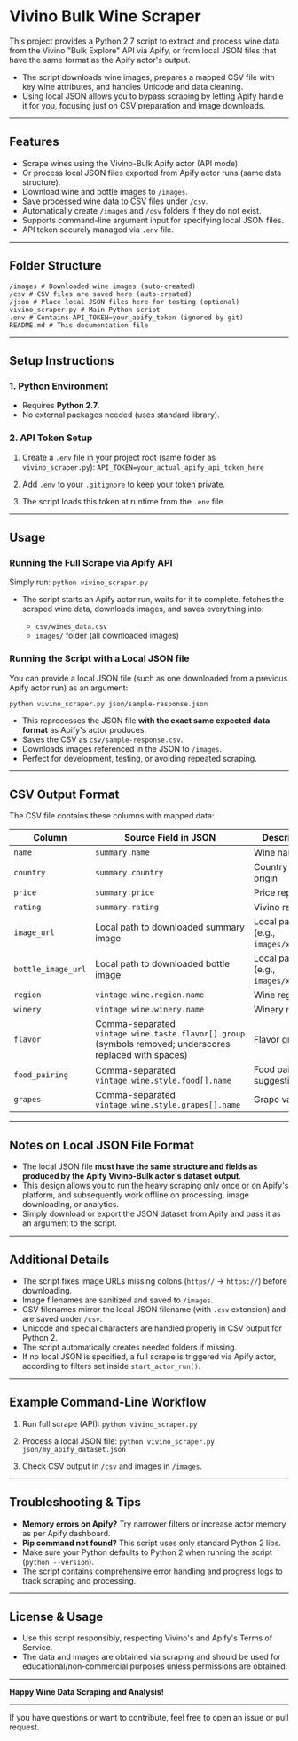 # Vivino Bulk Wine Scraper

This project provides a Python 2.7 script to extract and process wine data from the Vivino "Bulk Explore" API via Apify, or from local JSON files that have the same format as the Apify actor's output.

- The script downloads wine images, prepares a mapped CSV file with key wine attributes, and handles Unicode and data cleaning.
- Using local JSON allows you to bypass scraping by letting Apify handle it for you, focusing just on CSV preparation and image downloads.

---

## Features

- Scrape wines using the Vivino-Bulk Apify actor (API mode).
- Or process local JSON files exported from Apify actor runs (same data structure).
- Download wine and bottle images to `/images`.
- Save processed wine data to CSV files under `/csv`.
- Automatically create `/images` and `/csv` folders if they do not exist.
- Supports command-line argument input for specifying local JSON files.
- API token securely managed via `.env` file.

---

## Folder Structure

```
/images # Downloaded wine images (auto-created)
/csv # CSV files are saved here (auto-created)
/json # Place local JSON files here for testing (optional)
vivino_scraper.py # Main Python script
.env # Contains API_TOKEN=your_apify_token (ignored by git)
README.md # This documentation file
```


---

## Setup Instructions

### 1. Python Environment

- Requires **Python 2.7**.
- No external packages needed (uses standard library).

### 2. API Token Setup

1. Create a `.env` file in your project root (same folder as `vivino_scraper.py`):
`API_TOKEN=your_actual_apify_api_token_here`

2. Add `.env` to your `.gitignore` to keep your token private.
3. The script loads this token at runtime from the `.env` file.

---

## Usage

### Running the Full Scrape via Apify API

Simply run:
`python vivino_scraper.py`

- The script starts an Apify actor run, waits for it to complete, fetches the scraped wine data, downloads images, and saves everything into:

  - `csv/wines_data.csv`
  - `images/` folder (all downloaded images)

### Running the Script with a Local JSON file

You can provide a local JSON file (such as one downloaded from a previous Apify actor run) as an argument:

`python vivino_scraper.py json/sample-response.json`

- This reprocesses the JSON file **with the exact same expected data format** as Apify's actor produces.
- Saves the CSV as `csv/sample-response.csv`.
- Downloads images referenced in the JSON to `/images`.
- Perfect for development, testing, or avoiding repeated scraping.

---

## CSV Output Format

The CSV file contains these columns with mapped data:

| Column            | Source Field in JSON                                               | Description                             |
|-------------------|-------------------------------------------------------------------|---------------------------------------|
| `name`            | `summary.name`                                                    | Wine name                             |
| `country`         | `summary.country`                                                 | Country of origin                     |
| `price`           | `summary.price`                                                   | Price reported                       |
| `rating`          | `summary.rating`                                                  | Vivino rating                        |
| `image_url`       | Local path to downloaded summary image                           | Local path (e.g., `images/xxx.jpg`) |
| `bottle_image_url`| Local path to downloaded bottle image                            | Local path (e.g., `images/xxx.jpg`) |
| `region`          | `vintage.wine.region.name`                                       | Wine region                         |
| `winery`          | `vintage.wine.winery.name`                                       | Winery name                        |
| `flavor`          | Comma-separated `vintage.wine.taste.flavor[].group` (symbols removed; underscores replaced with spaces) | Flavor groups                       |
| `food_pairing`    | Comma-separated `vintage.wine.style.food[].name`                 | Food pairing suggestions            |
| `grapes`          | Comma-separated `vintage.wine.style.grapes[].name`               | Grape varietals                     |

---

## Notes on Local JSON File Format

- The local JSON file **must have the same structure and fields as produced by the Apify Vivino-Bulk actor's dataset output**.
- This design allows you to run the heavy scraping only once or on Apify's platform, and subsequently work offline on processing, image downloading, or analytics.
- Simply download or export the JSON dataset from Apify and pass it as an argument to the script.

---

## Additional Details

- The script fixes image URLs missing colons (`https//` → `https://`) before downloading.
- Image filenames are sanitized and saved to `/images`.
- CSV filenames mirror the local JSON filename (with `.csv` extension) and are saved under `/csv`.
- Unicode and special characters are handled properly in CSV output for Python 2.
- The script automatically creates needed folders if missing.
- If no local JSON is specified, a full scrape is triggered via Apify actor, according to filters set inside `start_actor_run()`.

---

## Example Command-Line Workflow

1. Run full scrape (API):
`python vivino_scraper.py`

2. Process a local JSON file:
`python vivino_scraper.py json/my_apify_dataset.json`


3. Check CSV output in `/csv` and images in `/images`.

---

## Troubleshooting & Tips

- **Memory errors on Apify?** Try narrower filters or increase actor memory as per Apify dashboard.
- **Pip command not found?** This script uses only standard Python 2 libs.
- Make sure your Python defaults to Python 2 when running the script (`python --version`).
- The script contains comprehensive error handling and progress logs to track scraping and processing.

---

## License & Usage

- Use this script responsibly, respecting Vivino's and Apify's Terms of Service.
- The data and images are obtained via scraping and should be used for educational/non-commercial purposes unless permissions are obtained.

---

**Happy Wine Data Scraping and Analysis!**

---

If you have questions or want to contribute, feel free to open an issue or pull request.